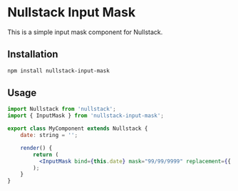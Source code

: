 # Nullstack Input Mask

This is a simple input mask component for Nullstack.

## Installation

```bash
npm install nullstack-input-mask
```

## Usage

```jsx
import Nullstack from 'nullstack';
import { InputMask } from 'nullstack-input-mask';

export class MyComponent extends Nullstack {
    date: string = '';

    render() {
        return (
          <InputMask bind={this.date} mask="99/99/9999" replacement={{ 9: /\d/g }} placeholder="dd/mm/yyyy" />
        );
    }
}
```